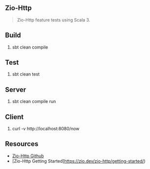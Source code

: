 Zio-Http
--------
>Zio-Http feature tests using Scala 3.

Build
-----
1. sbt clean compile

Test
----
1. sbt clean test

Server
------
1. sbt clean compile run

Client
------
1. curl -v http://localhost:8080/now

Resources
---------
* [Zio-Http Github](https://github.com/zio/zio-http)
* [Zio-Http Getting Started]https://zio.dev/zio-http/getting-started/)